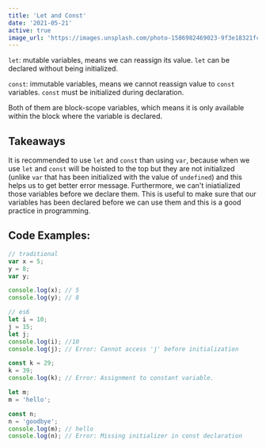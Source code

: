 ```yaml
---
title: 'Let and Const'
date: '2021-05-21'
active: true
image_url: 'https://images.unsplash.com/photo-1586982469023-9f3e18321fc7?ixid=MnwxMjA3fDB8MHxwaG90by1wYWdlfHx8fGVufDB8fHx8&ixlib=rb-1.2.1&auto=format&fit=crop&w=1510&q=80'
---
```



`let`: mutable variables, means we can reassign its value. `let` can be declared without being initialized.

`const`: immutable variables, means we cannot reassign value to `const` variables. `const` must be initialized during declaration.

Both of them are block-scope variables, which means it is only available within the block where the variable is declared.

## Takeaways
It is recommended to use `let` and `const` than using `var`, because when we use `let` and `const` will be hoisted to the top but they are not initialized (unlike `var` that has been initialized with the value of `undefined`) and this helps us to get better error message. Furthermore, we can't iniatialized those variables before we declare them. This is useful to make sure that our variables has been declared before we can use them and this is a good practice in programming.


## Code Examples:
```javascript
// traditional
var x = 5;
y = 8;
var y;

console.log(x); // 5
console.log(y); // 8

// es6
let i = 10;
j = 15;
let j;
console.log(i); //10
console.log(j); // Error: Cannot access 'j' before initialization

const k = 29;
k = 39;
console.log(k); // Error: Assignment to constant variable.

let m;
m = 'hello';

const n;
n = 'goodbye';
console.log(m); // hello
console.log(n); // Error: Missing initializer in const declaration
```